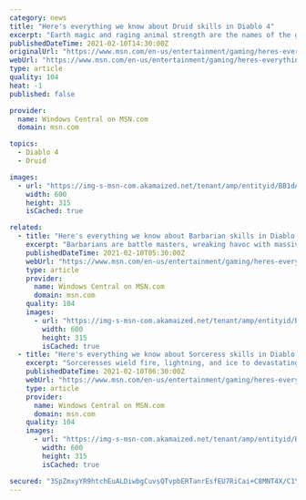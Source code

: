 ```yaml
---
category: news
title: "Here's everything we know about Druid skills in Diablo 4"
excerpt: "Earth magic and raging animal strength are the names of the game for Druids in Diablo 4. One of the classes in Diablo 4 is the Druid. In touch with nature, Druids can shapeshift into werewolves or ..."
publishedDateTime: 2021-02-10T14:30:00Z
originalUrl: "https://www.msn.com/en-us/entertainment/gaming/heres-everything-we-know-about-druid-skills-in-diablo-4/ar-BB1dzVIc"
webUrl: "https://www.msn.com/en-us/entertainment/gaming/heres-everything-we-know-about-druid-skills-in-diablo-4/ar-BB1dzVIc"
type: article
quality: 104
heat: -1
published: false

provider:
  name: Windows Central on MSN.com
  domain: msn.com

topics:
  - Diablo 4
  - Druid

images:
  - url: "https://img-s-msn-com.akamaized.net/tenant/amp/entityid/BB1dAeDz.img?h=315&w=600&m=6&q=60&o=t&l=f&f=jpg"
    width: 600
    height: 315
    isCached: true

related:
  - title: "Here's everything we know about Barbarian skills in Diablo 4"
    excerpt: "Barbarians are battle masters, wreaking havoc with massive weapons of all shapes and sizes. One of the classes in Diablo 4 is the mighty Barbarian. With this guide, I've assembled a full list of the ..."
    publishedDateTime: 2021-02-10T05:30:00Z
    webUrl: "https://www.msn.com/en-us/entertainment/gaming/heres-everything-we-know-about-barbarian-skills-in-diablo-4/ar-BB1dyVbz"
    type: article
    provider:
      name: Windows Central on MSN.com
      domain: msn.com
    quality: 104
    images:
      - url: "https://img-s-msn-com.akamaized.net/tenant/amp/entityid/BB1dzjh7.img?h=315&w=600&m=6&q=60&o=t&l=f&f=jpg"
        width: 600
        height: 315
        isCached: true
  - title: "Here's everything we know about Sorceress skills in Diablo 4"
    excerpt: "Sorceresses wield fire, lightning, and ice to devastating effect in Diablo 4. In Diablo 4, the Sorceress is one of the three classes that has been revealed. The Sorceress can use powerful elemental ..."
    publishedDateTime: 2021-02-10T06:30:00Z
    webUrl: "https://www.msn.com/en-us/entertainment/gaming/heres-everything-we-know-about-sorceress-skills-in-diablo-4/ar-BB1dzkrI"
    type: article
    provider:
      name: Windows Central on MSN.com
      domain: msn.com
    quality: 104
    images:
      - url: "https://img-s-msn-com.akamaized.net/tenant/amp/entityid/BB1dzi9l.img?h=315&w=600&m=6&q=60&o=t&l=f&f=jpg"
        width: 600
        height: 315
        isCached: true

secured: "3SpZmxyYR9htchEuALDiwbgCuvsQTvpbERTanrEsfEU7RiCai+C8MNT4X/C1Y9S3etRAJaNbEiOMxNi1daBSz/fQYagKkvAgzRCDWrxjOWYuB37fn1LdT/MEKzYfBHf5SL25TcIfIkvq6tjr2KE21qnkfjC04q3I4S/8A5zZTplxj/kpcf43Wlcolad4/s4Ddfdgyydp2DzotUYsIZf5ZqF63xDx5m8w50NHwucMjqCFPDsSlv5sRdIrDq0/zUG4pUIgVAJGVklU9lRbdPH3I6Dbhsp3YdaPpsuIkCxj+SHgYWLV8QQH3Oc3mlUuKY+DUsJxjJimziRhP/cXUER7tBPBphuaNz67BqSiE+SlPRQ=;EJBIQHJKjf1veMi3UdyhLw=="
---
```


